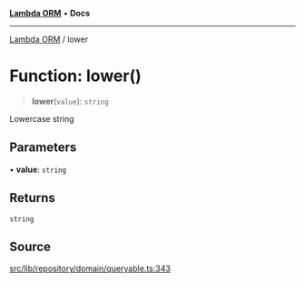 [**Lambda ORM**](../README.md) • **Docs**

***

[Lambda ORM](../README.md) / lower

# Function: lower()

> **lower**(`value`): `string`

Lowercase string

## Parameters

• **value**: `string`

## Returns

`string`

## Source

[src/lib/repository/domain/queryable.ts:343](https://github.com/lambda-orm/lambdaorm-base/blob/b218b3f63a52b1177feec1e7ed5eb0f37947c503/src/lib/repository/domain/queryable.ts#L343)
